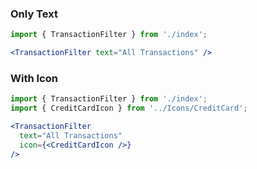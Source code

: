 ### Only Text

```jsx
import { TransactionFilter } from './index';

<TransactionFilter text="All Transactions" />
```

### With Icon

```jsx
import { TransactionFilter } from './index';
import { CreditCardIcon } from '../Icons/CreditCard';

<TransactionFilter
  text="All Transactions"
  icon={<CreditCardIcon />}
/>
```
